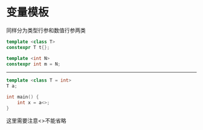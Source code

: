 # 变量模板

同样分为类型行参和数值行参两类

```cpp
template <class T>
constexpr T t{};

template <int N>
constexpr int m = N;
```

---

```cpp
template <class T = int>
T a;

int main() {
    int x = a<>;
}
```
这里需要注意<>不能省略